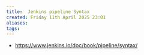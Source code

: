 ```yaml
---
title:  Jenkins pipeline Syntax
created: Friday 11th April 2025 23:01
aliases: 
tags: 
---
```

- https://www.jenkins.io/doc/book/pipeline/syntax/

